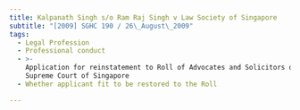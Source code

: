 ```yaml
---
title: Kalpanath Singh s/o Ram Raj Singh v Law Society of Singapore
subtitle: "[2009] SGHC 190 / 26\_August\_2009"
tags:
  - Legal Profession
  - Professional conduct
  - >-
    Application for reinstatement to Roll of Advocates and Solicitors of the
    Supreme Court of Singapore
  - Whether applicant fit to be restored to the Roll

---
```


